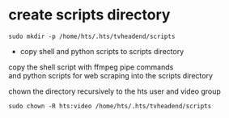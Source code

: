 # create scripts directory

```
sudo mkdir -p /home/hts/.hts/tvheadend/scripts
```

* copy shell and python scripts to scripts directory

copy the shell script with ffmpeg pipe commands  
and python scripts for web scraping into the scripts directory

chown the directory recursively to the hts user and video group

```
sudo chown -R hts:video /home/hts/.hts/tvheadend/scripts
```
